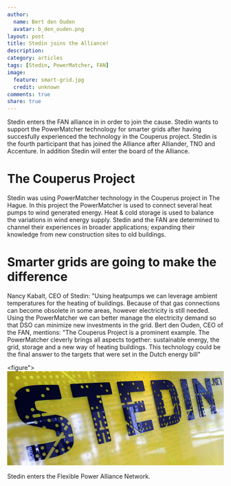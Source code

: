 ```yaml
---
author:
  name: Bert den Ouden
  avatar: b_den_ouden.png
layout: post
title: Stedin joins the Alliance!
description: 
category: articles
tags: [Stedin, PowerMatcher, FAN]
image:
  feature: smart-grid.jpg
  credit: unknown
comments: true
share: true
---
```


Stedin enters the FAN alliance in in order to join the cause. Stedin wants to support the PowerMatcher technology for smarter grids after having succesfully experienced the technology in the Couperus project. Stedin is the fourth participant that has joined the Alliance after Alliander, TNO and Accenture. In addition Stedin will enter the board of the Alliance.

# The Couperus Project

Stedin was using PowerMatcher technology in the Couperus project in The Hague. In this project the PowerMatcher is used to connect several heat pumps to wind generated energy. Heat & cold storage is used to balance the variations in wind energy supply. Stedin and the FAN are determined to channel their experiences in broader applications; expanding their knowledge from new construction sites to old buildings.

# Smarter grids are going to make the difference

Nancy Kabalt, CEO of Stedin: "Using heatpumps we can leverage ambient temperatures for the heating of buildings. Because of that gas connections can become obsolete in some areas, however electricity is still needed. Using the PowerMatcher we can better manage the electricity demand so that DSO can minimize new investments in the grid. Bert den Ouden, CEO of the FAN, mentions: "The Couperus Project is a prominent example. The PowerMatcher cleverly brings all aspects together: sustainable energy, the grid, storage and a new way of heating buildings. This technology could be the final answer to the targets that were set in the Dutch energy bill"

<figure">
	<img src="/images/stedin.jpg">
	<figcaption>Stedin enters the Flexible Power Alliance Network.</figcaption>
</figure>


